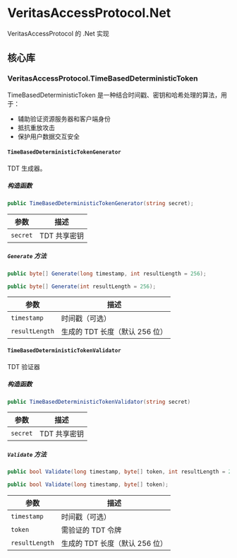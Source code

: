 # VeritasAccessProtocol.Net

VeritasAccessProtocol 的 .Net 实现

## 核心库

### VeritasAccessProtocol.TimeBasedDeterministicToken

TimeBasedDeterministicToken 是一种结合时间戳、密钥和哈希处理的算法，用于：

- 辅助验证资源服务器和客户端身份
- 抵抗重放攻击
- 保护用户数据交互安全

#### `TimeBasedDeterministicTokenGenerator`

TDT 生成器。

##### 构造函数

```csharp
public TimeBasedDeterministicTokenGenerator(string secret);
```

| 参数     | 描述         |
| -------- | ------------ |
| `secret` | TDT 共享密钥 |

##### `Generate` 方法

```csharp
public byte[] Generate(long timestamp, int resultLength = 256);

public byte[] Generate(int resultLength = 256);
```

| 参数           | 描述                           |
| -------------- | ------------------------------ |
| `timestamp`    | 时间戳（可选）                 |
| `resultLength` | 生成的 TDT 长度（默认 256 位） |

#### `TimeBasedDeterministicTokenValidator`

TDT 验证器

##### 构造函数

```csharp
public TimeBasedDeterministicTokenValidator(string secret)
```

| 参数     | 描述         |
| -------- | ------------ |
| `secret` | TDT 共享密钥 |

##### `Validate` 方法

```csharp
public bool Validate(long timestamp, byte[] token, int resultLength = 256);

public bool Validate(long timestamp, byte[] token);
```

| 参数           | 描述                           |
| -------------- | ------------------------------ |
| `timestamp`    | 时间戳（可选）                 |
| `token`        | 需验证的 TDT 令牌              |
| `resultLength` | 生成的 TDT 长度（默认 256 位） |
